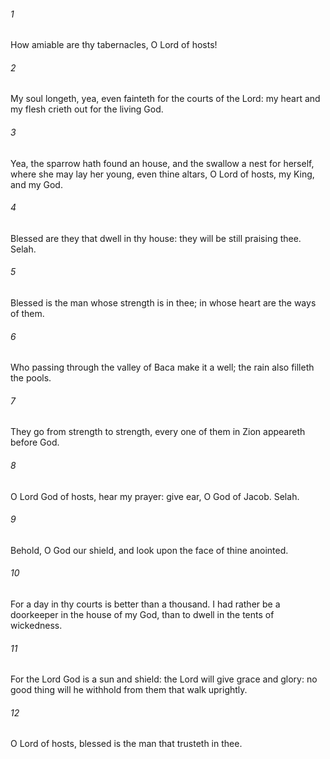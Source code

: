 ###### 1
How amiable are thy tabernacles, O Lord of hosts!

###### 2
My soul longeth, yea, even fainteth for the courts of the Lord: my heart and my flesh crieth out for the living God.

###### 3
Yea, the sparrow hath found an house, and the swallow a nest for herself, where she may lay her young, even thine altars, O Lord of hosts, my King, and my God.

###### 4
Blessed are they that dwell in thy house: they will be still praising thee. Selah.

###### 5
Blessed is the man whose strength is in thee; in whose heart are the ways of them.

###### 6
Who passing through the valley of Baca make it a well; the rain also filleth the pools.

###### 7
They go from strength to strength, every one of them in Zion appeareth before God.

###### 8
O Lord God of hosts, hear my prayer: give ear, O God of Jacob. Selah.

###### 9
Behold, O God our shield, and look upon the face of thine anointed.

###### 10
For a day in thy courts is better than a thousand. I had rather be a doorkeeper in the house of my God, than to dwell in the tents of wickedness.

###### 11
For the Lord God is a sun and shield: the Lord will give grace and glory: no good thing will he withhold from them that walk uprightly.

###### 12
O Lord of hosts, blessed is the man that trusteth in thee.

